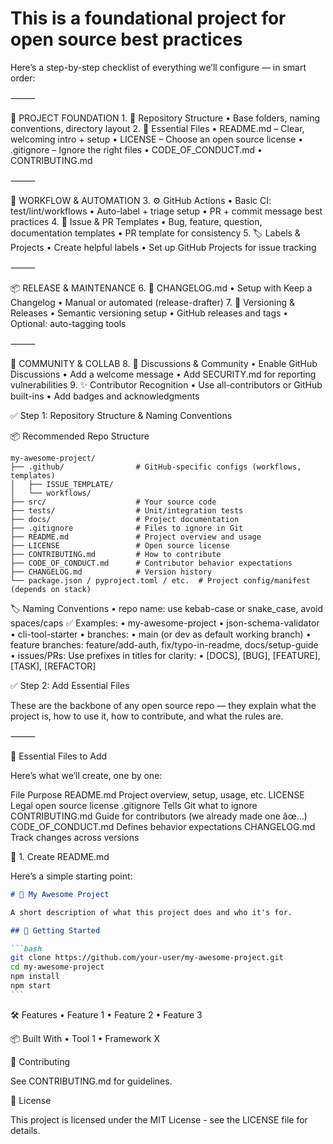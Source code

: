 # This is a foundational project for open source best practices

Here’s a step-by-step checklist of everything we’ll configure — in smart order:

⸻

🔧 PROJECT FOUNDATION 1. 📁 Repository Structure
• Base folders, naming conventions, directory layout 2. 📄 Essential Files
• README.md – Clear, welcoming intro + setup
• LICENSE – Choose an open source license
• .gitignore – Ignore the right files
• CODE_OF_CONDUCT.md
• CONTRIBUTING.md

⸻

🚥 WORKFLOW & AUTOMATION 3. ⚙️ GitHub Actions
• Basic CI: test/lint/workflows
• Auto-label + triage setup
• PR + commit message best practices 4. 📝 Issue & PR Templates
• Bug, feature, question, documentation templates
• PR template for consistency 5. 🏷️ Labels & Projects
• Create helpful labels
• Set up GitHub Projects for issue tracking

⸻

📦 RELEASE & MAINTENANCE 6. 📜 CHANGELOG.md
• Setup with Keep a Changelog
• Manual or automated (release-drafter) 7. 🔖 Versioning & Releases
• Semantic versioning setup
• GitHub releases and tags
• Optional: auto-tagging tools

⸻

👥 COMMUNITY & COLLAB 8. 💬 Discussions & Community
• Enable GitHub Discussions
• Add a welcome message
• Add SECURITY.md for reporting vulnerabilities 9. ✨ Contributor Recognition
• Use all-contributors or GitHub built-ins
• Add badges and acknowledgments

✅ Step 1: Repository Structure & Naming Conventions

📦 Recommended Repo Structure

```
my-awesome-project/
├── .github/                # GitHub-specific configs (workflows, templates)
│   ├── ISSUE_TEMPLATE/
│   └── workflows/
├── src/                    # Your source code
├── tests/                  # Unit/integration tests
├── docs/                   # Project documentation
├── .gitignore              # Files to ignore in Git
├── README.md               # Project overview and usage
├── LICENSE                 # Open source license
├── CONTRIBUTING.md         # How to contribute
├── CODE_OF_CONDUCT.md      # Contributor behavior expectations
├── CHANGELOG.md            # Version history
└── package.json / pyproject.toml / etc.  # Project config/manifest (depends on stack)
```

🏷️ Naming Conventions
• repo name: use kebab-case or snake_case, avoid spaces/caps
✅ Examples:
• my-awesome-project
• json-schema-validator
• cli-tool-starter
• branches:
• main (or dev as default working branch)
• feature branches: feature/add-auth, fix/typo-in-readme, docs/setup-guide
• issues/PRs:
Use prefixes in titles for clarity:
• [DOCS], [BUG], [FEATURE], [TASK], [REFACTOR]

✅ Step 2: Add Essential Files

These are the backbone of any open source repo — they explain what the project is, how to use it, how to contribute, and what the rules are.

⸻

📄 Essential Files to Add

Here’s what we’ll create, one by one:

File
Purpose
README.md
Project overview, setup, usage, etc.
LICENSE
Legal open source license
.gitignore
Tells Git what to ignore
CONTRIBUTING.md
Guide for contributors (we already made one âœ…)
CODE_OF_CONDUCT.md
Defines behavior expectations
CHANGELOG.md
Track changes across versions

📝 1. Create README.md

Here’s a simple starting point:

````md
# 🧰 My Awesome Project

A short description of what this project does and who it's for.

## 🚀 Getting Started

```bash
git clone https://github.com/your-user/my-awesome-project.git
cd my-awesome-project
npm install
npm start
```
````

🛠 Features
• Feature 1
• Feature 2
• Feature 3

📦 Built With
• Tool 1
• Framework X

🤝 Contributing

See CONTRIBUTING.md for guidelines.

📄 License

This project is licensed under the MIT License - see the LICENSE file for details.
